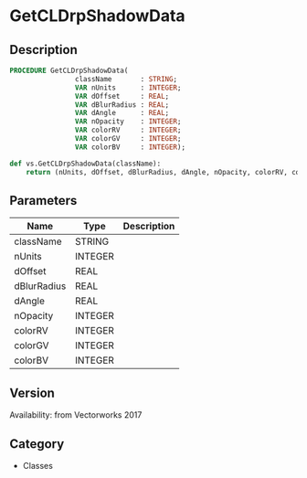 # GetCLDrpShadowData

## Description
```pascal
PROCEDURE GetCLDrpShadowData(
				className       : STRING;
				VAR nUnits      : INTEGER;
				VAR dOffset     : REAL;
				VAR dBlurRadius : REAL;
				VAR dAngle      : REAL;
				VAR nOpacity    : INTEGER;
				VAR colorRV     : INTEGER;
				VAR colorGV     : INTEGER;
				VAR colorBV     : INTEGER);
```

```python
def vs.GetCLDrpShadowData(className):
    return (nUnits, dOffset, dBlurRadius, dAngle, nOpacity, colorRV, colorGV, colorBV)
```

## Parameters
|Name|Type|Description|
|---|---|---|
|className|STRING||
|nUnits|INTEGER||
|dOffset|REAL||
|dBlurRadius|REAL||
|dAngle|REAL||
|nOpacity|INTEGER||
|colorRV|INTEGER||
|colorGV|INTEGER||
|colorBV|INTEGER||

## Version
Availability: from Vectorworks 2017
## Category
* Classes

